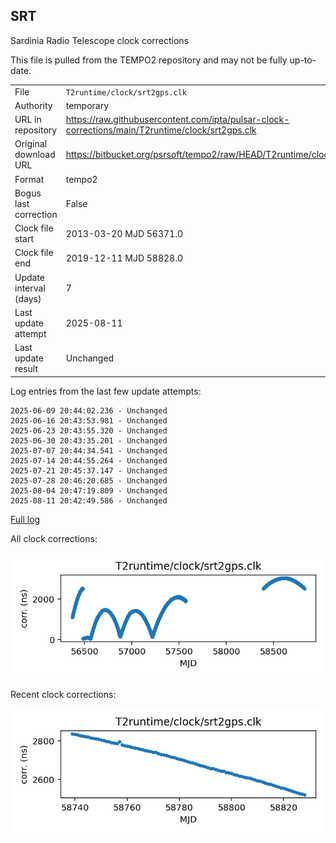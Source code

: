 
## SRT

Sardinia Radio Telescope clock corrections

This file is pulled from the TEMPO2 repository and may not be fully
up-to-date.

|     |     |
|:--- |:--- |
| File | `T2runtime/clock/srt2gps.clk` |
| Authority | temporary |
| URL in repository | <https://raw.githubusercontent.com/ipta/pulsar-clock-corrections/main/T2runtime/clock/srt2gps.clk> |
| Original download URL | <https://bitbucket.org/psrsoft/tempo2/raw/HEAD/T2runtime/clock/srt2gps.clk> |
| Format | tempo2 |
| Bogus last correction | False |
| Clock file start | 2013-03-20 MJD 56371.0 |
| Clock file end | 2019-12-11 MJD 58828.0 |
| Update interval (days) | 7 |
| Last update attempt | 2025-08-11 |
| Last update result | Unchanged |

Log entries from the last few update attempts:
```
2025-06-09 20:44:02.236 - Unchanged
2025-06-16 20:43:53.981 - Unchanged
2025-06-23 20:43:55.320 - Unchanged
2025-06-30 20:43:35.201 - Unchanged
2025-07-07 20:44:34.541 - Unchanged
2025-07-14 20:44:55.264 - Unchanged
2025-07-21 20:45:37.147 - Unchanged
2025-07-28 20:46:20.685 - Unchanged
2025-08-04 20:47:19.809 - Unchanged
2025-08-11 20:42:49.586 - Unchanged
```
[Full log](https://raw.githubusercontent.com/ipta/pulsar-clock-corrections/main/log/T2runtime/clock/srt2gps.clk.log)


All clock corrections:

![plot of all clock corrections](srt2gps.clk.png "All corrections")

Recent clock corrections:

![plot of recent clock corrections](srt2gps.clk.short.png "Recent corrections")

